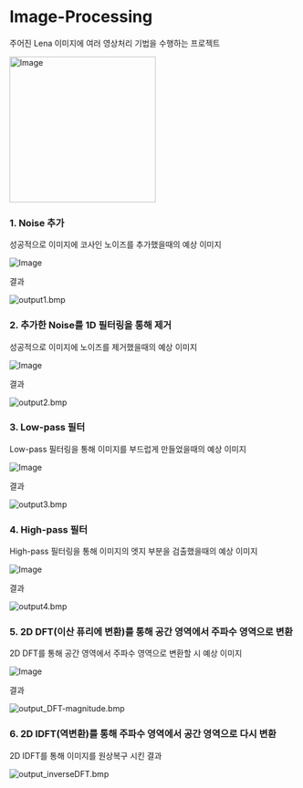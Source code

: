 # Image-Processing

주어진 Lena 이미지에 여러 영상처리 기법을 수행하는 프로젝트

<img width="256" height="256" alt="Image" src="https://github.com/user-attachments/assets/692fd522-67bc-474c-b8be-930211a44b3e" />


### 1. Noise 추가

성공적으로 이미지에 코사인 노이즈를 추가했을때의 예상 이미지

![Image](https://github.com/user-attachments/assets/a6f82d04-0fd9-4240-9309-12d6ef9790b0)

결과

![output1.bmp](https://github.com/user-attachments/files/23243667/output1.bmp)


### 2. 추가한 Noise를 1D 필터링을 통해 제거

성공적으로 이미지에 노이즈를 제거했을때의 예상 이미지

![Image](https://github.com/user-attachments/assets/13438280-0945-4fc4-9335-8871651690a7)

결과

![output2.bmp](https://github.com/user-attachments/files/23243702/output2.bmp)


### 3. Low-pass 필터

Low-pass 필터링을 통해 이미지를 부드럽게 만들었을때의 예상 이미지

![Image](https://github.com/user-attachments/assets/d098f121-842f-49aa-a2ba-5db2cab5b1a9)

결과

![output3.bmp](https://github.com/user-attachments/files/23243725/output3.bmp)


### 4. High-pass 필터

High-pass 필터링을 통해 이미지의 엣지 부분을 검출했을때의 예상 이미지

![Image](https://github.com/user-attachments/assets/aded8a38-1bb5-4026-9cde-dd58348989cd)

결과

![output4.bmp](https://github.com/user-attachments/files/23243742/output4.bmp)


### 5. 2D DFT(이산 퓨리에 변환)를 통해 공간 영역에서 주파수 영역으로 변환

2D DFT를 통해 공간 영역에서 주파수 영역으로 변환할 시 예상 이미지

![Image](https://github.com/user-attachments/assets/55916de9-36b2-454d-81ae-59ccc3041e56)

결과

![output_DFT-magnitude.bmp](https://github.com/user-attachments/files/23243767/output_DFT-magnitude.bmp)


### 6. 2D IDFT(역변환)를 통해 주파수 영역에서 공간 영역으로 다시 변환

2D IDFT를 통해 이미지를 원상복구 시킨 결과

![output_inverseDFT.bmp](https://github.com/user-attachments/files/23243771/output_inverseDFT.bmp)
